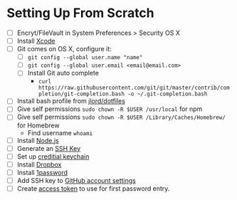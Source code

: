 # Setting Up From Scratch

- [ ] Encryt/FileVault in System Preferences > Security OS X
- [ ] Install [Xcode](https://itunes.apple.com/us/app/xcode/id497799835?mt=12)
- [ ] Git comes on OS X, configure it:
	- [ ] `git config --global user.name "name"`
	- [ ] `git config --global user.email <email@email.com>`
	- [ ] Install Git auto complete
		- `curl https://raw.githubusercontent.com/git/git/master/contrib/completion/git-completion.bash -o ~/.git-completion.bash`
- [ ] Install bash profile from [jlord/dotfiles ](https://github.com/jlord/dotfiles)
- [ ] Give self permissions `sudo chown -R $USER /usr/local` for npm
- [ ] Give self permissions `sudo chown -R $USER /Library/Caches/Homebrew/` for Homebrew
  - Find username `whoami`
- [ ] Install [Node.js](http://nodejs.org)
- [ ] Generate an [SSH Key](https://help.github.com/articles/generating-ssh-keys/)
- [ ] Set up [creditial keychain](https://help.github.com/articles/caching-your-github-password-in-git)
- [ ] Install [Dropbox](http://dropbox.com)
- [ ] Install [1password](https://agilebits.com)
- [ ] Add SSH key to [GitHub account settings](https://github.com/settings/ssh)
- [ ] Create [access token](https://github.com/settings/tokens) to use for first password entry.
